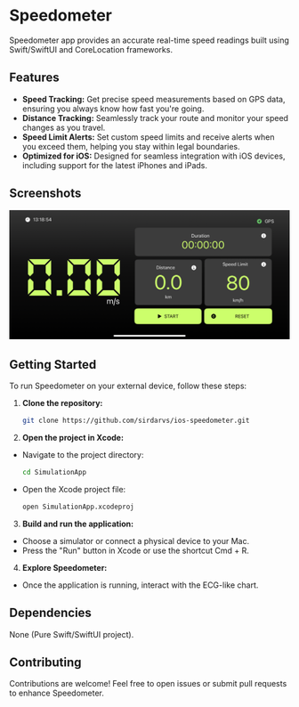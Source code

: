 # Speedometer

Speedometer app provides an accurate real-time speed readings built using Swift/SwiftUI and CoreLocation frameworks.

## Features

- **Speed Tracking:** Get precise speed measurements based on GPS data, ensuring you always know how fast you're going.
- **Distance Tracking:** Seamlessly track your route and monitor your speed changes as you travel.
- **Speed Limit Alerts:** Set custom speed limits and receive alerts when you exceed them, helping you stay within legal boundaries.
- **Optimized for iOS:** Designed for seamless integration with iOS devices, including support for the latest iPhones and iPads.

## Screenshots

![Screenshot 1](screenshots/screenshot1.jpg)

## Getting Started

To run Speedometer on your external device, follow these steps:

1. **Clone the repository:**

   ```bash
   git clone https://github.com/sirdarvs/ios-speedometer.git
   
2. **Open the project in Xcode:**
- Navigate to the project directory:
   ```bash
   cd SimulationApp
- Open the Xcode project file:
   ```bash
   open SimulationApp.xcodeproj

3. **Build and run the application:**
- Choose a simulator or connect a physical device to your Mac.
- Press the "Run" button in Xcode or use the shortcut Cmd + R.
  
4. **Explore Speedometer:**
  
- Once the application is running, interact with the ECG-like chart.

## Dependencies

None (Pure Swift/SwiftUI project).

## Contributing

Contributions are welcome! Feel free to open issues or submit pull requests to enhance Speedometer.
